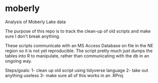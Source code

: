 # moberly

Analysis of Moberly Lake data

The purpose of this repo is to track the clean-up of old scripts and make sure I don't break anything. 

These scripts communicate with an MS Access Database on file in the NE region so it is not yet reproducible. The script pretty much just dumps the tables into R to manipulate, rather than communicating with the db in an ongoing way.

Steps/goals: 
1- clean up old script using tidyverse language
2- take out anything useless
3- make sure all of this works in an .RProj 



